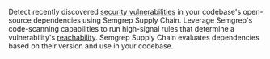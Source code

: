 Detect recently discovered [security vulnerabilities](https://nvd.nist.gov/vuln/full-listing) in your codebase's open-source dependencies using Semgrep Supply Chain. Leverage Semgrep's code-scanning capabilities to run high-signal rules that determine a vulnerability's [reachability](/docs/semgrep-sc/sc-glossary/#reachability). Semgrep Supply Chain evaluates dependencies based on their version and use in your codebase.
